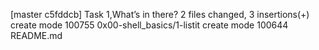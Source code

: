 [master c5fddcb] Task 1,What’s in there?
 2 files changed, 3 insertions(+)
 create mode 100755 0x00-shell_basics/1-listit
 create mode 100644 README.md
